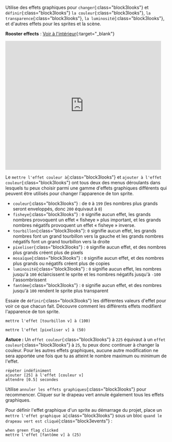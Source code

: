 Utilise des effets graphiques pour `changer`{:class="block3looks"} et `définir`{:class="block3looks"} `la couleur`{:class="block3looks"}, `la transparence`{:class="block3looks"}, `la luminosité`{:class="block3looks"}, et d'autres effets pour les sprites et la scène.

**Rooster effects** : [Voir à l'intérieur](https://scratch.mit.edu/projects/435730522/editor){:target="_blank"}

<div class="scratch-preview">
  <iframe allowtransparency="true" width="485" height="402" src="https://scratch.mit.edu/projects/embed/435730522/?autostart=false" frameborder="0"></iframe>
</div>

Le `mettre l'effet couleur à`{:class="block3looks"} et `ajouter à l'effet couleur`{:class="block3looks"} ont tous deux des menus déroulants dans lesquels tu peux choisir parmi une gamme d'effets graphiques différents qui peuvent être utilisés pour changer l'apparence de ton sprite.

+ `couleur`{:class="block3looks"} : de `0` à `199` (les nombres plus grands seront enveloppés, donc `200` équivaut à `0`)
+ `fisheye`{:class="block3looks"} : `0` signifie aucun effet, les grands nombres provoquent un effet « fisheye » plus important, et les grands nombres négatifs provoquent un effet « fisheye » inverse.
+ `tourbillon`{:class="block3looks"}: `0` signifie aucun effet, les grands nombres font un grand tourbillon vers la gauche et les grands nombres négatifs font un grand tourbillon vers la droite
+ `pixeliser`{:class="block3looks"} : `0` signifie aucun effet, et des nombres plus grands créent plus de pixels
+ `mosaïque`{:class="block3looks"} : `0` signifie aucun effet, et des nombres plus grands ou négatifs créent plus de copies
+ `luminosité`{:class="block3looks"} : `0` signifie aucun effet, les nombres jusqu'à `100` éclaircissent le sprite et les nombres négatifs jusqu'à `-100` l'assombrissent
+ `fantôme`{:class="block3looks"} : `0` signifie aucun effet, et des nombres jusqu'à `100` rendent le sprite plus transparent

Essaie de `définir`{:class="block3looks"} les différentes valeurs d'effet pour voir ce que chacun fait. Découvre comment les différents effets modifient l'apparence de ton sprite.

```blocks3
mettre l'effet [tourbillon v] à (100)

mettre l'effet [pixeliser v] à (50)
```

**Astuce :** Un `effet couleur`{:class="block3looks"} à `225` équivaut à un `effet couleur`{:class="block3looks"} à `25`, tu peux donc continuer à changer la couleur. Pour les autres effets graphiques, aucune autre modification ne sera apportée une fois que tu as atteint le nombre maximum ou minimum de l'effet.

```blocks3
répéter indéfiniment
ajouter [25] à l'effet [couleur v]
attendre [0.5] secondes
```

Utilise `annuler les effets graphiques`{:class="block3looks"} pour recommencer. Cliquer sur le drapeau vert annule également tous les effets graphiques.

Pour définir l'effet graphique d'un sprite au démarrage du projet, place un `mettre l'effet graphique à`{:class="block3looks"} sous un bloc `quand le drapeau vert est cliqué`{:class="block3events"} :

```blocks3
when green flag clicked
mettre l'effet [fantôme v] à (25)
```

